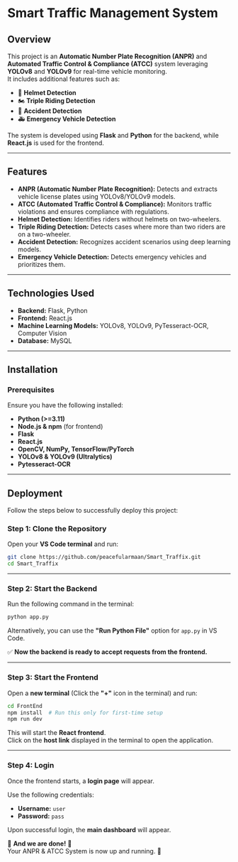 # **Smart Traffic Management System**

## **Overview**
This project is an **Automatic Number Plate Recognition (ANPR)** and **Automated Traffic Control & Compliance (ATCC)** system leveraging **YOLOv8** and **YOLOv9** for real-time vehicle monitoring.  
It includes additional features such as:

- 🚴 **Helmet Detection**
- 🏍 **Triple Riding Detection**
- 🚧 **Accident Detection**
- 🚑 **Emergency Vehicle Detection**

The system is developed using **Flask** and **Python** for the backend, while **React.js** is used for the frontend.

---

## **Features**
- **ANPR (Automatic Number Plate Recognition):** Detects and extracts vehicle license plates using YOLOv8/YOLOv9 models.
- **ATCC (Automated Traffic Control & Compliance):** Monitors traffic violations and ensures compliance with regulations.
- **Helmet Detection:** Identifies riders without helmets on two-wheelers.
- **Triple Riding Detection:** Detects cases where more than two riders are on a two-wheeler.
- **Accident Detection:** Recognizes accident scenarios using deep learning models.
- **Emergency Vehicle Detection:** Detects emergency vehicles and prioritizes them.

---

## **Technologies Used**
- **Backend:** Flask, Python
- **Frontend:** React.js
- **Machine Learning Models:** YOLOv8, YOLOv9, PyTesseract-OCR, Computer Vision
- **Database:** MySQL

---

## **Installation**
### **Prerequisites**
Ensure you have the following installed:
- **Python (>=3.11)**
- **Node.js & npm** (for frontend)
- **Flask**
- **React.js**
- **OpenCV, NumPy, TensorFlow/PyTorch**
- **YOLOv8 & YOLOv9 (Ultralytics)**
- **Pytesseract-OCR**

---

## **Deployment**
Follow the steps below to successfully deploy this project:

### **Step 1: Clone the Repository**
Open your **VS Code terminal** and run:
```sh
git clone https://github.com/peacefularmaan/Smart_Traffix.git
cd Smart_Traffix
```

---

### **Step 2: Start the Backend**
Run the following command in the terminal:
```sh
python app.py
```
Alternatively, you can use the **"Run Python File"** option for `app.py` in VS Code.

✅ **Now the backend is ready to accept requests from the frontend.**

---

### **Step 3: Start the Frontend**
Open a **new terminal** (Click the **"+"** icon in the terminal) and run:
```sh
cd FrontEnd
npm install  # Run this only for first-time setup
npm run dev
```
This will start the **React frontend**.  
Click on the **host link** displayed in the terminal to open the application.

---

### **Step 4: Login**
Once the frontend starts, a **login page** will appear.  

Use the following credentials:  
- **Username:** `user`  
- **Password:** `pass`  

Upon successful login, the **main dashboard** will appear.

🎉 **And we are done!** 🙌  
Your ANPR & ATCC System is now up and running. 🚀
